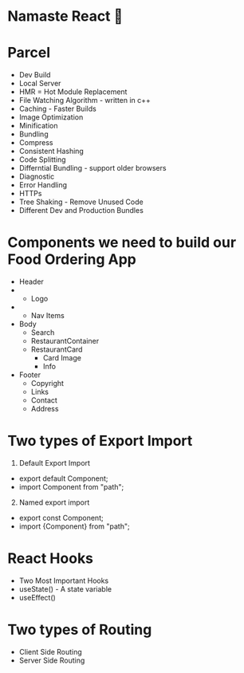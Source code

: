 # Namaste React 🚀

# Parcel

- Dev Build
- Local Server
- HMR = Hot Module Replacement
- File Watching Algorithm - written in c++
- Caching - Faster Builds
- Image Optimization
- Minification
- Bundling
- Compress
- Consistent Hashing
- Code Splitting
- Differntial Bundling - support older browsers
- Diagnostic
- Error Handling
- HTTPs
- Tree Shaking - Remove Unused Code
- Different Dev and Production Bundles

# Components we need to build our Food Ordering App

- Header
- - Logo
- - Nav Items
- Body
  - Search
  - RestaurantContainer
  - RestaurantCard
    - Card Image
    - Info
- Footer
  - Copyright
  - Links
  - Contact
  - Address

# Two types of Export Import

1. Default Export Import

- export default Component;
- import Component from "path";

2. Named export import

- export const Component;
- import {Component} from "path";

# React Hooks

- Two Most Important Hooks
- useState() - A state variable
- useEffect()

# Two types of Routing

- Client Side Routing
- Server Side Routing
